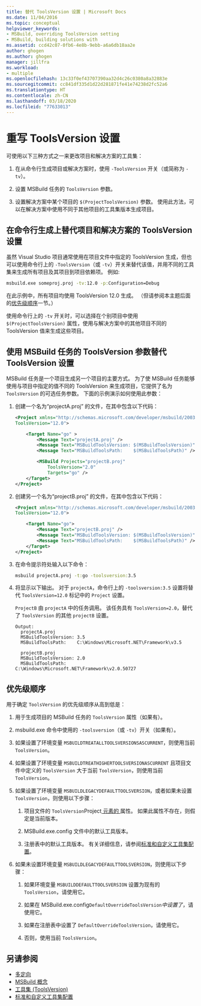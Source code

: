 ```yaml
---
title: 替代 ToolsVersion 设置 | Microsoft Docs
ms.date: 11/04/2016
ms.topic: conceptual
helpviewer_keywords:
- MSBuild, overriding ToolsVersion setting
- MSBuild, building solutions with
ms.assetid: ccd42c07-0fb6-4e8b-9ebb-a6a6db18aa2e
author: ghogen
ms.author: ghogen
manager: jillfra
ms.workload:
- multiple
ms.openlocfilehash: 13c33f0ef43707390aa32d4c26c0380a8a32883e
ms.sourcegitcommit: cc841df335d1d22d281871fe41e74238d2fc52a6
ms.translationtype: HT
ms.contentlocale: zh-CN
ms.lasthandoff: 03/18/2020
ms.locfileid: "77633013"
---
```

# <a name="override-toolsversion-settings"></a>重写 ToolsVersion 设置

可使用以下三种方式之一来更改项目和解决方案的工具集：

1. 在从命令行生成项目或解决方案时，使用 `-ToolsVersion` 开关（或简称为 `-tv`）。

2. 设置 MSBuild 任务的 `ToolsVersion` 参数。

3. 设置解决方案中某个项目的 `$(ProjectToolsVersion)` 参数。 使用此方法，可以在解决方案中使用不同于其他项目的工具集版本生成项目。

## <a name="override-the-toolsversion-settings-of-projects-and-solutions-on-command-line-builds"></a>在命令行生成上替代项目和解决方案的 ToolsVersion 设置

 虽然 Visual Studio 项目通常使用在项目文件中指定的 ToolsVersion 生成，但也可以使用命令行上的 `-ToolsVersion`（或 `-tv`）开关来替代该值，并用不同的工具集来生成所有项目及其项目到项目依赖项。 例如:

```cmd
msbuild.exe someproj.proj -tv:12.0 -p:Configuration=Debug
```

 在此示例中，所有项目均使用 ToolsVersion 12.0 生成。 （但请参阅本主题后面的[优先级顺序](#order-of-precedence)一节。）

 使用命令行上的 `-tv` 开关时，可以选择在个别项目中使用 `$(ProjectToolsVersion)` 属性，使用与解决方案中的其他项目不同的 ToolsVersion 值来生成这些项目。

## <a name="override-the-toolsversion-settings-using-the-toolsversion-parameter-of-the-msbuild-task"></a>使用 MSBuild 任务的 ToolsVersion 参数替代 ToolsVersion 设置

 MSBuild 任务是一个项目生成另一个项目的主要方式。 为了使 MSBuild 任务能够使用与项目中指定的值不同的 ToolsVersion 来生成项目，它提供了名为 `ToolsVersion` 的可选任务参数。 下面的示例演示如何使用此参数：

1. 创建一个名为“projectA.proj”  的文件，在其中包含以下代码：

    ```xml
    <Project xmlns="http://schemas.microsoft.com/developer/msbuild/2003"
    ToolsVersion="12.0">

        <Target Name="go" >
            <Message Text="projectA.proj" />
            <Message Text="MSBuildToolsVersion: $(MSBuildToolsVersion)" />
            <Message Text="MSBuildToolsPath:    $(MSBuildToolsPath)" />

            <MSBuild Projects="projectB.proj"
                ToolsVersion="2.0"
                Targets="go" />
        </Target>
    </Project>
    ```

2. 创建另一个名为“projectB.proj”  的文件，在其中包含以下代码：

    ```xml
    <Project xmlns="http://schemas.microsoft.com/developer/msbuild/2003"
    ToolsVersion="12.0">

        <Target Name="go">
            <Message Text="projectB.proj" />
            <Message Text="MSBuildToolsVersion: $(MSBuildToolsVersion)" />
            <Message Text="MSBuildToolsPath:    $(MSBuildToolsPath)" />
        </Target>
    </Project>
    ```

3. 在命令提示符处输入以下命令：

    ```cmd
    msbuild projectA.proj -t:go -toolsversion:3.5
    ```

4. 将显示以下输出。 对于 `projectA`，命令行上的 `-toolsversion:3.5` 设置将替代 `ToolsVersion=12.0` 标记中的 `Project` 设置。

     `ProjectB` 由 `projectA` 中的任务调用。 该任务具有 `ToolsVersion=2.0`，替代了 `ToolsVersion` 的其他 `projectB` 设置。

    ```
    Output:
      projectA.proj
      MSBuildToolsVersion: 3.5
      MSBuildToolsPath:    C:\Windows\Microsoft.NET\Framework\v3.5

      projectB.proj
      MSBuildToolsVersion: 2.0
      MSBuildToolsPath:    C:\Windows\Microsoft.NET\Framework\v2.0.50727
    ```

## <a name="order-of-precedence"></a>优先级顺序

 用于确定 `ToolsVersion` 的优先级顺序从高到低是：

1. 用于生成项目的 MSBuild 任务的 `ToolsVersion` 属性（如果有）。

2. msbuild.exe 命令中使用的 `-toolsversion`（或 `-tv`）开关（如果有）。

3. 如果设置了环境变量 `MSBUILDTREATALLTOOLSVERSIONSASCURRENT`，则使用当前 `ToolsVersion`。

4. 如果设置了环境变量 `MSBUILDTREATHIGHERTOOLSVERSIONASCURRENT` 且项目文件中定义的 `ToolsVersion` 大于当前 `ToolsVersion`，则使用当前 `ToolsVersion`。

5. 如果设置了环境变量 `MSBUILDLEGACYDEFAULTTOOLSVERSION`，或者如果未设置 `ToolsVersion`，则使用以下步骤：

    1. 项目文件的 `ToolsVersion`Project[ 元素的 ](../msbuild/project-element-msbuild.md) 属性。 如果此属性不存在，则假定是当前版本。

    2. MSBuild.exe.config  文件中的默认工具版本。

    3. 注册表中的默认工具版本。 有关详细信息，请参阅[标准和自定义工具集配置](../msbuild/standard-and-custom-toolset-configurations.md)。

6. 如果未设置环境变量 `MSBUILDLEGACYDEFAULTTOOLSVERSION`，则使用以下步骤：

    1. 如果环境变量 `MSBUILDDEFAULTTOOLSVERSION` 设置为现有的 `ToolsVersion`，请使用它。

    2. 如果在 MSBuild.exe.config`DefaultOverrideToolsVersion`*中设置了*，请使用它。

    3. 如果在注册表中设置了 `DefaultOverrideToolsVersion`，请使用它。

    4. 否则，使用当前 `ToolsVersion`。

## <a name="see-also"></a>另请参阅

- [多定向](../msbuild/msbuild-multitargeting-overview.md)
- [MSBuild 概念](../msbuild/msbuild-concepts.md)
- [工具集 (ToolsVersion)](../msbuild/msbuild-toolset-toolsversion.md)
- [标准和自定义工具集配置](../msbuild/standard-and-custom-toolset-configurations.md)
